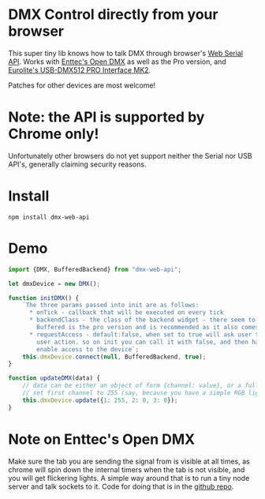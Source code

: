# DMX Control directly from your browser

This super tiny lib knows how to talk DMX through browser's [Web Serial API](https://developer.mozilla.org/en-US/docs/Web/API/Web_Serial_API).
Works with [Enttec's Open DMX](https://www.enttec.com/product/lighting-communication-protocols/dmx512/open-dmx-usb/) as
well as the Pro version, and [Eurolite's USB-DMX512 PRO Interface MK2](https://www.thomann.de/gb/eurolite_usb_dmx512_pro_interface_mk2.htm).

Patches for other devices are most welcome!

# Note: the API is supported by Chrome only!

Unfortunately other browsers do not yet support neither the Serial nor USB API's, generally claiming security reasons.

# Install

`npm install dmx-web-api`

# Demo

```javascript
import {DMX, BufferedBackend} from "dmx-web-api";

let dmxDevice = new DMX();

function initDMX() {
    `The three params passed into init are as follows:
      * onTick - callback that will be executed on every tick
      * backendClass - the class of the backend widget - there seem to be two types - direct communication and buffered.
        Buffered is the pro version and is recommended as it also comes with power isolation and other bits and bobs.
      * requestAccess - default:false, when set to true will ask user to give us access. you can do that only on
        user action. so on init you can call it with false, and then have an interface element that allows user to
        enable access to the device`;
    this.dmxDevice.connect(null, BufferedBackend, true);
}

function updateDMX(data) {
    // data can be either an object of form {channel: value}, or a full 512 element array.
    // set first channel to 255 (say, because you have a simple RGB light listening on address 1)
    this.dmxDevice.update({1: 255, 2: 0, 3: 0});
}
```

# Note on Enttec's Open DMX

Make sure the tab you are sending the signal from is visible at all times, as chrome will spin down the internal
timers when the tab is not visible, and you will get flickering lights.
A simple way around that is to run a tiny node server and talk sockets to it. Code for doing that is in the [github repo](https://github.com/tstriker/dmx-web-api/tree/main/node-server).
